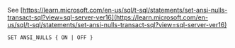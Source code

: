 See [https://learn.microsoft.com/en-us/sql/t-sql/statements/set-ansi-nulls-transact-sql?view=sql-server-ver16](https://learn.microsoft.com/en-us/sql/t-sql/statements/set-ansi-nulls-transact-sql?view=sql-server-ver16)
```
SET ANSI_NULLS { ON | OFF }
```
